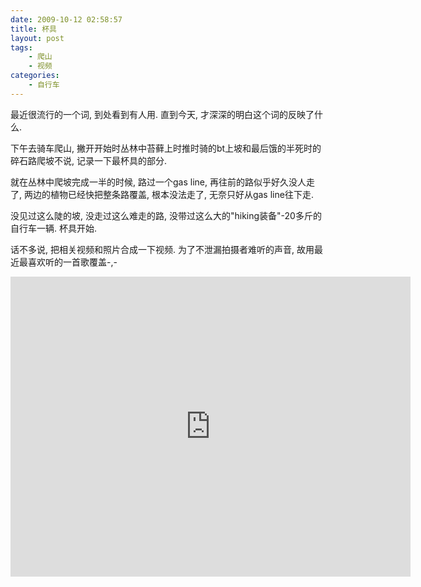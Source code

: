 ```yaml
---
date: 2009-10-12 02:58:57
title: 杯具
layout: post
tags:
    - 爬山
    - 视频
categories:
    - 自行车
---
```

最近很流行的一个词, 到处看到有人用. 直到今天, 才深深的明白这个词的反映了什么.

下午去骑车爬山, 撇开开始时丛林中苔藓上时推时骑的bt上坡和最后饿的半死时的碎石路爬坡不说, 记录一下最杯具的部分.

就在丛林中爬坡完成一半的时候, 路过一个gas line, 再往前的路似乎好久没人走了, 两边的植物已经快把整条路覆盖, 根本没法走了, 无奈只好从gas line往下走.

没见过这么陡的坡, 没走过这么难走的路, 没带过这么大的"hiking装备"-20多斤的自行车一辆. 杯具开始.

话不多说, 把相关视频和照片合成一下视频. 为了不泄漏拍摄者难听的声音, 故用最近最喜欢听的一首歌覆盖-,-

<iframe src="http://player.vimeo.com/video/7020139" width="640" height="480" frameborder="0" webkitAllowFullScreen mozallowfullscreen allowFullScreen></iframe>
